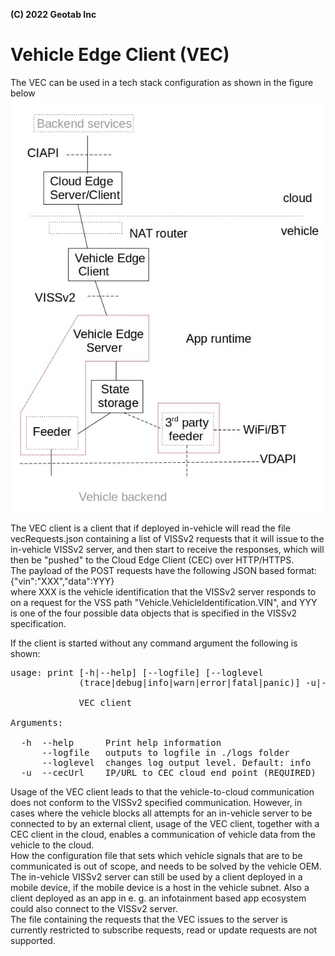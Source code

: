 **(C) 2022 Geotab Inc**<br>

# Vehicle Edge Client (VEC)

The VEC can be used in a tech stack configuration as shown in the figure below
![COVESA VE2CE architecture](COVESA-VE2CE-arch.jpg)<br>

The VEC client is a client that if deployed in-vehicle will read the file vecRequests.json containing a list of VISSv2 requests that it will issue to the in-vehicle VISSv2 server,
and then start to receive the responses, which will then be "pushed" to the Cloud Edge Client (CEC) over HTTP/HTTPS.<br>
The payload of the POST requests have the following JSON based format:<br>
{"vin":"XXX","data":YYY}<br>
where XXX is the vehicle identification that the VISSv2 server responds to on a request for the VSS path "Vehicle.VehicleIdentification.VIN", 
and YYY is one of the four possible data objects that is specified in the VISSv2 specification.<br>

If the client is started without any command argument the following is shown:<br>
<pre>
usage: print [-h|--help] [--logfile] [--loglevel
             (trace|debug|info|warn|error|fatal|panic)] -u|--cecUrl "<value>"

             VEC client

Arguments:

  -h  --help      Print help information
      --logfile   outputs to logfile in ./logs folder
      --loglevel  changes log output level. Default: info
  -u  --cecUrl    IP/URL to CEC cloud end point (REQUIRED)
</pre>

Usage of the VEC client leads to that the vehicle-to-cloud communication does not conform to the VISSv2 specified communication. 
However, in cases where the vehicle blocks all attempts for an in-vehicle server to be connected to by an external client, 
usage of the VEC client, together with a CEC client in the cloud, enables a communication of vehicle data from the vehicle to the cloud.<br>
How the configuration file that sets which vehicle signals that are to be communicated is out of scope, and needs to be solved by the vehicle OEM.<br>
The in-vehicle VISSv2 server can still be used by a client deployed in a mobile device, if the mobile device is a host in the vehicle subnet. 
Also a client deployed as an app in e. g. an infotainment based app ecosystem could also connect to the VISSv2 server.<br>
The file containing the requests that the VEC issues to the server is currently restricted to subscribe requests, read or update requests are not supported.
